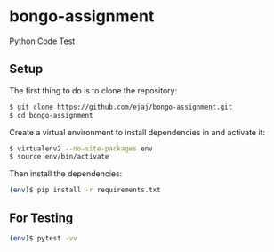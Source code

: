 # bongo-assignment
Python Code Test

## Setup

The first thing to do is to clone the repository:

```sh
$ git clone https://github.com/ejaj/bongo-assignment.git
$ cd bongo-assignment
```
Create a virtual environment to install dependencies in and activate it:

```sh
$ virtualenv2 --no-site-packages env
$ source env/bin/activate
```

Then install the dependencies:

```sh
(env)$ pip install -r requirements.txt
```

## For Testing
 ```sh
(env)$ pytest -vv
```